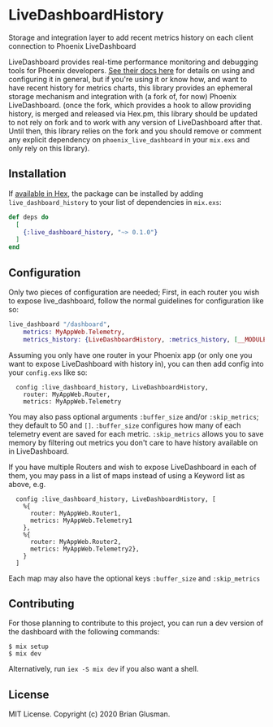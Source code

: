 # LiveDashboardHistory

<!-- MDOC !-->
Storage and integration layer to add recent metrics history on each client connection to Phoenix LiveDashboard

LiveDashboard provides real-time performance monitoring and debugging tools for Phoenix developers. [See their docs here](https://hexdocs.pm/phoenix_live_dashboard)
for details on using and configuring it in general, but if you're using it or know how, and want to have recent history for metrics charts, this library provides an ephemeral storage mechanism and integration with (a fork of, for now) Phoenix LiveDashboard.  (once the fork, which provides a hook to allow providing history, is merged and released via Hex.pm, this library should be updated to not rely on fork and to work with any version of LiveDashboard after that.  Until then, this library relies on the fork and you should remove or comment any explicit dependency on `phoenix_live_dashboard` in your `mix.exs` and only rely on this library).


## Installation

If [available in Hex](https://hex.pm/docs/publish), the package can be installed
by adding `live_dashboard_history` to your list of dependencies in `mix.exs`:

```elixir
def deps do
  [
    {:live_dashboard_history, "~> 0.1.0"}
  ]
end
```

## Configuration

Only two pieces of configuration are needed;  First, in each router you wish to expose live_dashboard, follow the normal guidelines for configuration like so:

```elixir
live_dashboard "/dashboard",
    metrics: MyAppWeb.Telemetry,
    metrics_history: {LiveDashboardHistory, :metrics_history, [__MODULE__]}
```

Assuming you only have one router in your Phoenix app (or only one you want to expose LiveDashboard with history in), you can then add config into your `config.exs` like so:
```
  config :live_dashboard_history, LiveDashboardHistory,
    router: MyAppWeb.Router,
    metrics: MyAppWeb.Telemetry
```

You may also pass optional arguments `:buffer_size` and/or `:skip_metrics`;  they default to 50 and `[]`.  `:buffer_size` configures how many of each telemetry event are saved for each metric. `:skip_metrics` allows you to save memory by filtering out metrics you don't care to have history available on in LiveDashboard.

If you have multiple Routers and wish to expose LiveDashboard in each of them, you may pass in a list of maps instead of using a Keyword list as above, e.g.

```
  config :live_dashboard_history, LiveDashboardHistory, [
    %{
      router: MyAppWeb.Router1,
      metrics: MyAppWeb.Telemetry1
    },
    %{
      router: MyAppWeb.Router2,
      metrics: MyAppWeb.Telemetry2},
    }
  ]
```
Each map may also have the optional keys `:buffer_size` and `:skip_metrics`
<!-- MDOC !-->

## Contributing

For those planning to contribute to this project, you can run a dev version of the dashboard with the following commands:

    $ mix setup
    $ mix dev

Alternatively, run `iex -S mix dev` if you also want a shell.

## License

MIT License. Copyright (c) 2020 Brian Glusman.

